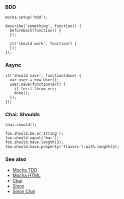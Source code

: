 ### BDD

    mocha.setup('bdd');

    describe('something', function() {
      beforeEach(function() {
      });

      it('should work', function() {
      });
    });

### Async

    it('should save', function(done) {
      var user = new User();
      user.save(function(err) {
        if (err) throw err;
        done();
      });
    });

### Chai: Shoulds

    chai.should();

    foo.should.be.a('string');
    foo.should.equal('bar');
    foo.should.have.length(3);
    tea.should.have.property('flavors').with.length(3);

### See also

- [Mocha TDD](mocha-tdd.html)
- [Mocha HTML](mocha-html.html)
- [Chai](chai.html)
- [Sinon](sinon.html)
- [Sinon Chai](sinon-chai.html)
